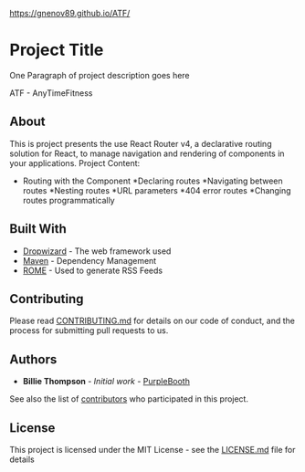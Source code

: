 
https://gnenov89.github.io/ATF/
# Project Title

One Paragraph of project description goes here

ATF - AnyTimeFitness

## About 

This is project presents the use React Router v4, a declarative routing solution for React, to manage navigation and rendering of components in your applications.
Project Content:

* Routing with the <Route/> Component
*Declaring routes
*Navigating between routes
*Nesting routes
*URL parameters
*404 error routes
*Changing routes programmatically













## Built With

* [Dropwizard](http://www.dropwizard.io/1.0.2/docs/) - The web framework used
* [Maven](https://maven.apache.org/) - Dependency Management
* [ROME](https://rometools.github.io/rome/) - Used to generate RSS Feeds

## Contributing

Please read [CONTRIBUTING.md](https://gist.github.com/PurpleBooth/b24679402957c63ec426) for details on our code of conduct, and the process for submitting pull requests to us.



## Authors

* **Billie Thompson** - *Initial work* - [PurpleBooth](https://github.com/PurpleBooth)

See also the list of [contributors](https://github.com/your/project/contributors) who participated in this project.

## License

This project is licensed under the MIT License - see the [LICENSE.md](LICENSE.md) file for details


